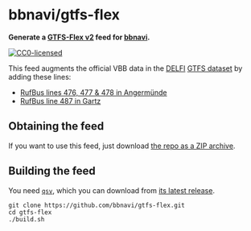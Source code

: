 # bbnavi/gtfs-flex

**Generate a [GTFS-Flex v2](https://github.com/MobilityData/gtfs-flex/blob/130eb67c7dfac846b74625747e2623429d9f8f64/spec/reference.md) feed for [bbnavi](https://bbnavi.de).**

[![CC0-licensed](https://img.shields.io/github/license/bbnavi/gtfs-flex.svg)](LICENSE)

This feed augments the official VBB data in the [DELFI](https://www.delfi.de) [GTFS dataset](https://de.data.public-transport.earth/gtfs-germany.zip) by adding these lines:

- [RufBus lines 476, 477 & 478 in Angermünde](https://uvg-online.com/rufbus-angermuende/)
- [RufBus line 487 in Gartz](https://uvg-online.com/rufbus-gartz/)


## Obtaining the feed

If you want to use this feed, just download [the repo as a ZIP archive](https://github.com/bbnavi/gtfs-flex/archive/refs/heads/main.zip).



## Building the feed

You need [`qsv`](https://github.com/jqnatividad/qsv), which you can download from [its latest release](https://github.com/jqnatividad/qsv/releases/latest).

```shell
git clone https://github.com/bbnavi/gtfs-flex.git
cd gtfs-flex
./build.sh
```
